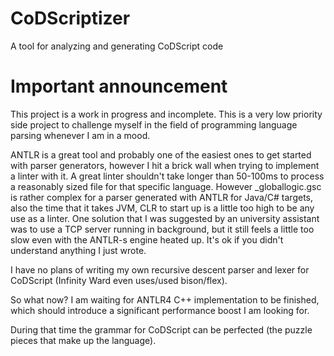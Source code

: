 CoDScriptizer
=============

A tool for analyzing and generating CoDScript code

# Important announcement

This project is a work in progress and incomplete. This is a very low priority side project to challenge myself in the field of programming language parsing whenever I am in a mood.

ANTLR is a great tool and probably one of the easiest ones to get started with parser generators, however I hit a brick wall when trying to implement a linter with it. A great linter shouldn't take longer than 50-100ms to process a reasonably sized file for that specific language. However _globallogic.gsc is rather complex for a parser generated with ANTLR for Java/C# targets, also the time that it takes JVM, CLR to start up is a little too high to be any use as a linter. One solution that I was suggested by an university assistant was to use a TCP server running in background, but it still feels a little too slow even with the ANTLR-s engine heated up. It's ok if you didn't understand anything I just wrote.

I have no plans of writing my own recursive descent parser and lexer for CoDScript (Infinity Ward even uses/used bison/flex).

So what now? I am waiting for ANTLR4 C++ implementation to be finished, which should introduce a significant performance boost I am looking for.

During that time the grammar for CoDScript can be perfected (the puzzle pieces that make up the language).
